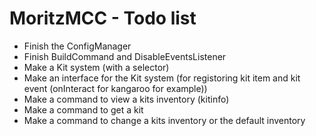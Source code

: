 # MoritzMCC - Todo list #

- Finish the ConfigManager
- Finish BuildCommand and DisableEventsListener
- Make a Kit system (with a selector)
- Make an interface for the Kit system (for registoring kit item and kit event (onInteract for kangaroo for example))
- Make a command to view a kits inventory (kitinfo)
- Make a command to get a kit
- Make a command to change a kits inventory or the default inventory